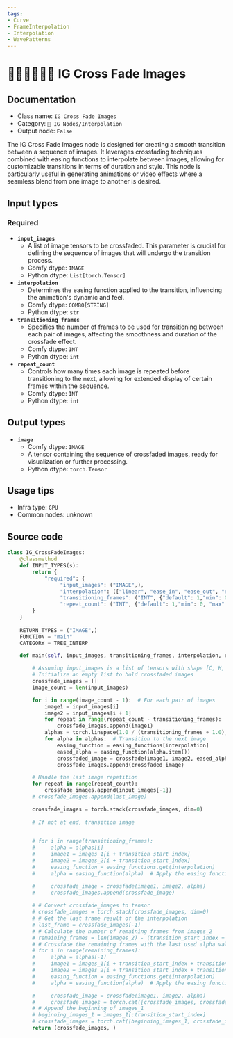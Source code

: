 ```yaml
---
tags:
- Curve
- FrameInterpolation
- Interpolation
- WavePatterns
---
```


# 🧑🏻‍🧑🏿‍🧒🏽 IG Cross Fade Images
## Documentation
- Class name: `IG Cross Fade Images`
- Category: `🐓 IG Nodes/Interpolation`
- Output node: `False`

The IG Cross Fade Images node is designed for creating a smooth transition between a sequence of images. It leverages crossfading techniques combined with easing functions to interpolate between images, allowing for customizable transitions in terms of duration and style. This node is particularly useful in generating animations or video effects where a seamless blend from one image to another is desired.
## Input types
### Required
- **`input_images`**
    - A list of image tensors to be crossfaded. This parameter is crucial for defining the sequence of images that will undergo the transition process.
    - Comfy dtype: `IMAGE`
    - Python dtype: `List[torch.Tensor]`
- **`interpolation`**
    - Determines the easing function applied to the transition, influencing the animation's dynamic and feel.
    - Comfy dtype: `COMBO[STRING]`
    - Python dtype: `str`
- **`transitioning_frames`**
    - Specifies the number of frames to be used for transitioning between each pair of images, affecting the smoothness and duration of the crossfade effect.
    - Comfy dtype: `INT`
    - Python dtype: `int`
- **`repeat_count`**
    - Controls how many times each image is repeated before transitioning to the next, allowing for extended display of certain frames within the sequence.
    - Comfy dtype: `INT`
    - Python dtype: `int`
## Output types
- **`image`**
    - Comfy dtype: `IMAGE`
    - A tensor containing the sequence of crossfaded images, ready for visualization or further processing.
    - Python dtype: `torch.Tensor`
## Usage tips
- Infra type: `GPU`
- Common nodes: unknown


## Source code
```python
class IG_CrossFadeImages:
    @classmethod
    def INPUT_TYPES(s):
        return {
            "required": {
                 "input_images": ("IMAGE",),
                 "interpolation": (["linear", "ease_in", "ease_out", "ease_in_out", "bounce", "elastic", "glitchy", "exponential_ease_out"],),
                 "transitioning_frames": ("INT", {"default": 1,"min": 0, "max": 4096, "step": 1}),
                 "repeat_count": ("INT", {"default": 1,"min": 0, "max": 4096, "step": 1}),
        }
    } 
    
    RETURN_TYPES = ("IMAGE",)
    FUNCTION = "main"
    CATEGORY = TREE_INTERP

    def main(self, input_images, transitioning_frames, interpolation, repeat_count):

        # Assuming input_images is a list of tensors with shape [C, H, W]
        # Initialize an empty list to hold crossfaded images
        crossfade_images = []
        image_count = len(input_images)

        for i in range(image_count - 1):  # For each pair of images
            image1 = input_images[i]
            image2 = input_images[i + 1]
            for repeat in range(repeat_count - transitioning_frames):  # Repeat the current image
                crossfade_images.append(image1)
            alphas = torch.linspace(1.0 / (transitioning_frames + 1.0), 1.0 - 1.0 / (transitioning_frames + 1.0), transitioning_frames + 1)
            for alpha in alphas:  # Transition to the next image
                easing_function = easing_functions[interpolation]
                eased_alpha = easing_function(alpha.item())
                crossfaded_image = crossfade(image1, image2, eased_alpha)
                crossfade_images.append(crossfaded_image)

        # Handle the last image repetition
        for repeat in range(repeat_count):
            crossfade_images.append(input_images[-1])
        # crossfade_images.append(last_image)

        crossfade_images = torch.stack(crossfade_images, dim=0)
    
        # If not at end, transition image
            

        # for i in range(transitioning_frames):
        #     alpha = alphas[i]
        #     image1 = images_1[i + transition_start_index]
        #     image2 = images_2[i + transition_start_index]
        #     easing_function = easing_functions.get(interpolation)
        #     alpha = easing_function(alpha)  # Apply the easing function to the alpha value

        #     crossfade_image = crossfade(image1, image2, alpha)
        #     crossfade_images.append(crossfade_image)
            
        # # Convert crossfade_images to tensor
        # crossfade_images = torch.stack(crossfade_images, dim=0)
        # # Get the last frame result of the interpolation
        # last_frame = crossfade_images[-1]
        # # Calculate the number of remaining frames from images_2
        # remaining_frames = len(images_2) - (transition_start_index + transitioning_frames)
        # # Crossfade the remaining frames with the last used alpha value
        # for i in range(remaining_frames):
        #     alpha = alphas[-1]
        #     image1 = images_1[i + transition_start_index + transitioning_frames]
        #     image2 = images_2[i + transition_start_index + transitioning_frames]
        #     easing_function = easing_functions.get(interpolation)
        #     alpha = easing_function(alpha)  # Apply the easing function to the alpha value

        #     crossfade_image = crossfade(image1, image2, alpha)
        #     crossfade_images = torch.cat([crossfade_images, crossfade_image.unsqueeze(0)], dim=0)
        # # Append the beginning of images_1
        # beginning_images_1 = images_1[:transition_start_index]
        # crossfade_images = torch.cat([beginning_images_1, crossfade_images], dim=0)
        return (crossfade_images, )

```
